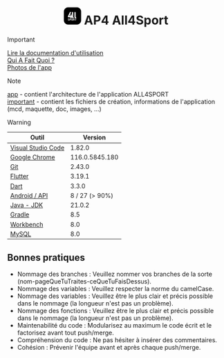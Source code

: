 # <div align="center">![Logo application de l'application All4Sport](/app/assets/images/logo_git.png) AP4 All4Sport</div>

> [!IMPORTANT]  
> [Lire la documentation d'utilisation](# "Lire la documentation d'utilisation")  
> [Qui A Fait Quoi ?](# "Qui A Fait Quoi ?")  
> [Photos de l'app](# "Photos de l'app")

> [!NOTE]  
> [app](/app "app") - contient l'architecture de l'application ALL4SPORT  
> [important](/important "important") - contient les fichiers de création, informations de l'application (mcd, maquette, doc, images, ...)

> [!WARNING]  
> | Outil  | Version |
> | ------------- | ------------- |
> | [Visual Studio Code](https://code.visualstudio.com/Download "Visual Studio Code") | 1.82.0 |
> | [Google Chrome](https://www.google.com/intl/fr_fr/chrome/ "Google Chrome") | 116.0.5845.180 |
> | [Git](https://git-scm.com/downloads "Git") | 2.43.0 |
> | [Flutter](https://docs.flutter.dev/get-started/install "Flutter") | 3.19.1 |
> | [Dart](https://dart.dev/get-dart "Dart") | 3.3.0 |
> | [Android / API](https://apilevels.com/#main-table "Android / API") | 8 / 27 (> 90%) |
> | [Java - JDK](https://www.oracle.com/fr/java/technologies/downloads/#java21 "Java - JDK") | 21.0.2 |
> | [Gradle](https://docs.gradle.org/current/userguide/compatibility.html#java "Gradle") | 8.5 |
> | [Workbench](https://dev.mysql.com/downloads/installer/ "Workbench") | 8.0 |
> | [MySQL](https://dev.mysql.com/downloads/installer/ "MySQL") | 8.0 |

## Bonnes pratiques

- Nommage des branches : Veuillez nommer vos branches de la sorte (nom-pageQueTuTraites-ceQueTuFaisDessus).
- Nommage des variables : Veuillez respecter la norme du camelCase.
- Nommage des variables : Veuillez être le plus clair et précis possible dans le nommage (la longueur n'est pas un problème).
- Nommage des fonctions : Veuillez être le plus clair et précis possible dans le nommage (la longueur n'est pas un problème).
- Maintenabilité du code : Modularisez au maximum le code écrit et le factorisez avant tout push/merge.
- Compréhension du code : Ne pas hésiter à insérer des commentaires.
- Cohésion : Prévenir l'équipe avant et après chaque push/merge.
